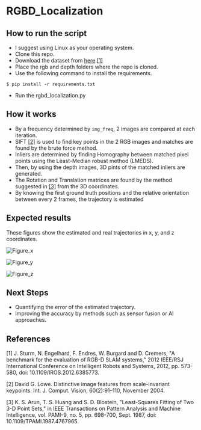# RGBD_Localization
## How to run the script
- I suggest using Linux as your operating system.
- Clone this repo.
- Download the dataset from [here](https://vision.in.tum.de/rgbd/dataset/freiburg1/rgbd_dataset_freiburg1_xyz.tgz).[[1]](#1)
- Place the rgb and depth folders where the repo is cloned.
- Use the following command to install the requirements.
```
$ pip install -r requirements.txt
```
- Run the rgbd_localization.py

## How it works

- By a frequency determined by ```img_freq```, 2 images are compared at each iteration.
- SIFT [[2]](#2) is used to find key points in the 2 RGB images and matches are found by the brute force method.
- Inliers are determined by finding Homography between matched pixel points using the Least-Median robust method (LMEDS).
- Then, by using the depth images, 3D pints of the matched inliers are generated.
- The Rotation and Translation matrices are found by the method suggested in [[3]](#3) from the 3D coordinates.
- By knowing the first ground truth positions and the relative orientation between every 2 frames, the trajectory is estimated

## Expected results

These figures show the estimated and real trajectories in x, y, and z coordinates.

![Figure_x](https://user-images.githubusercontent.com/87909120/163976733-8b5e1824-0507-4148-81f9-66926747a740.png)

![Figure_y](https://user-images.githubusercontent.com/87909120/163976745-d2d98aa4-c8bc-4335-b54a-1e400a4b3479.png)

![Figure_z](https://user-images.githubusercontent.com/87909120/163976748-9a558da5-3483-489b-8e41-b27f2d1efecc.png)

## Next Steps

- Quantifying the error of the estimated trajectory.
- Improving the accuracy by methods such as sensor fusion or AI approaches.

## References
<a id="1">[1]</a>
J. Sturm, N. Engelhard, F. Endres, W. Burgard and D. Cremers, "A benchmark for the evaluation of RGB-D SLAM systems," 2012 IEEE/RSJ International Conference on Intelligent Robots and Systems, 2012, pp. 573-580, doi: 10.1109/IROS.2012.6385773.

<a id="2">[2]</a>
David G. Lowe. Distinctive image features from scale-invariant keypoints. Int. J. Comput. Vision, 60(2):91–110, November 2004.

<a id="3">[3]</a>
K. S. Arun, T. S. Huang and S. D. Blostein, "Least-Squares Fitting of Two 3-D Point Sets," in IEEE Transactions on Pattern Analysis and Machine Intelligence, vol. PAMI-9, no. 5, pp. 698-700, Sept. 1987, doi: 10.1109/TPAMI.1987.4767965.
